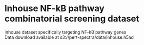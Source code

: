 # Inhouse NF-kB pathway combinatorial screening dataset
Inhouse dataset specifically targeting NF-kB pathway genes\
Data download available at s3://pert-spectra/data/inhouse.h5ad
